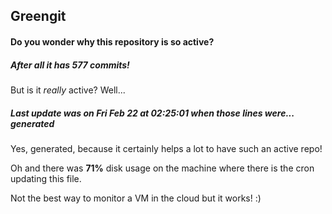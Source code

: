 ## Greengit

#### Do you wonder why this repository is so active?

##### After all it has 577 commits!

But is it *really* active? Well...

##### Last update was on Fri Feb 22 at 02:25:01 when those lines were... generated

Yes, generated, because it certainly helps a lot to have such an active repo!

Oh and there was **71%** disk usage on the machine
where there is the cron updating this file.

Not the best way to monitor a VM in the cloud but it works! :)
